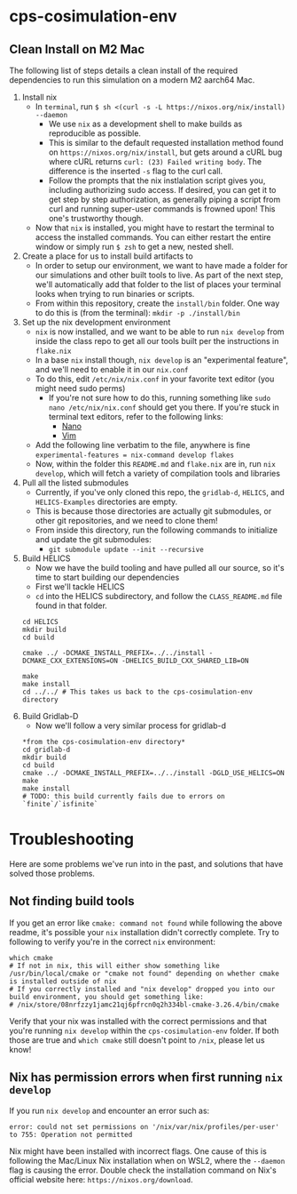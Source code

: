 # cps-cosimulation-env

## Clean Install on M2 Mac
The following list of steps details a clean install of the required dependencies to run this simulation on a modern M2 aarch64 Mac.

1. Install nix
    - In `terminal`, run `$ sh <(curl -s -L https://nixos.org/nix/install) --daemon`
        - We use `nix` as a development shell to make builds as reproducible as possible.
        - This is similar to the default requested installation method found on `https://nixos.org/nix/install`, but gets around a cURL bug where cURL returns `curl: (23) Failed writing body`. The difference is the inserted `-s` flag to the curl call.
        - Follow the prompts that the nix instlalation script gives you, including authorizing sudo access. If desired, you can get it to get step by step authorization, as generally piping a script from curl and running super-user commands is frowned upon! This one's trustworthy though.
    - Now that `nix` is installed, you might have to restart the terminal to access the installed commands. You can either restart the entire window or simply run `$ zsh` to get a new, nested shell.
2. Create a place for us to install build artifacts to
    - In order to setup our environment, we want to have made a folder for our simulations and other built tools to live. As part of the next step, we'll automatically add that folder to the list of places your terminal looks when trying to run binaries or scripts.
    - From within this repository, create the `install/bin` folder. One way to do this is (from the terminal):
        `mkdir -p ./install/bin`
3. Set up the nix development environment
    - `nix` is now installed, and we want to be able to run `nix develop` from inside the class repo to get all our tools built per the instructions in `flake.nix`
    - In a base `nix` install though, `nix develop` is an "experimental feature", and we'll need to enable it in our `nix.conf`
    - To do this, edit `/etc/nix/nix.conf` in your favorite text editor (you might need sudo perms)
        - If you're not sure how to do this, running something like `sudo nano /etc/nix/nix.conf` should get you there. If you're stuck in terminal text editors, refer to the following links:
            - [Nano](https://www.freecodecamp.org/news/how-to-save-and-exit-nano-in-terminal-nano-quit-command/)
            - [Vim](https://saturncloud.io/blog/how-do-i-exit-the-vim-editor/)
    - Add the following line verbatim to the file, anywhere is fine
        `experimental-features = nix-command develop flakes`
    - Now, within the folder this `README.md` and `flake.nix` are in, run `nix develop`, which will fetch a variety of compilation tools and libraries
4. Pull all the listed submodules
    - Currently, if you've only cloned this repo, the `gridlab-d`, `HELICS`, and `HELICS-Examples` directories are empty.
    - This is because those directories are actually git submodules, or other git repositories, and we need to clone them!
    - From inside this directory, run the following commands to initialize and update the git submodules:
        - `git submodule update --init --recursive`
5. Build HELICS
    - Now we have the build tooling and have pulled all our source, so it's time to start building our dependencies
    - First we'll tackle HELICS
    - `cd` into the HELICS subdirectory, and follow the `CLASS_README.md` file found in that folder.
    ```
    cd HELICS
    mkdir build
    cd build

    cmake ../ -DCMAKE_INSTALL_PREFIX=../../install -DCMAKE_CXX_EXTENSIONS=ON -DHELICS_BUILD_CXX_SHARED_LIB=ON

    make
    make install
    cd ../../ # This takes us back to the cps-cosimulation-env directory
    ```
6. Build Gridlab-D
    - Now we'll follow a very similar process for gridlab-d
    ```
    *from the cps-cosimulation-env directory*
    cd gridlab-d
    mkdir build
    cd build
    cmake ../ -DCMAKE_INSTALL_PREFIX=../../install -DGLD_USE_HELICS=ON
    make
    make install
    # TODO: this build currently fails due to errors on `finite`/`isfinite`
    ```

# Troubleshooting

Here are some problems we've run into in the past, and solutions that have solved those problems.

## Not finding build tools

If you get an error like `cmake: command not found` while following the above readme, it's possible your `nix` installation didn't correctly complete. Try to following to verify you're in the correct `nix` environment:

```
which cmake
# If not in nix, this will either show something like /usr/bin/local/cmake or "cmake not found" depending on whether cmake is installed outside of nix
# If you correctly installed and "nix develop" dropped you into our build environment, you should get something like:
# /nix/store/08nrfzzy1jamc21qj6pfrcn0q2h334bl-cmake-3.26.4/bin/cmake
```

Verify that your nix was installed with the correct permissions and that you're running `nix develop` within the `cps-cosimulation-env` folder. If both those are true and `which cmake` still doesn't point to `/nix`, please let us know!

## Nix has permission errors when first running `nix develop`

If you run `nix develop` and encounter an error such as:

`error: could not set permissions on '/nix/var/nix/profiles/per-user' to 755: Operation not permitted`

Nix might have been installed with incorrect flags. One cause of this is following the Mac/Linux Nix installation when on WSL2, where the `--daemon` flag is causing the error. Double check the installation command on Nix's official website here: `https://nixos.org/download`.

